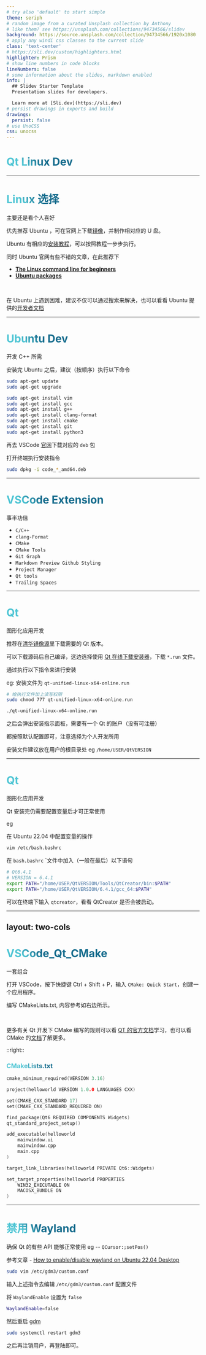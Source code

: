 ```yaml
---
# try also 'default' to start simple
theme: seriph
# random image from a curated Unsplash collection by Anthony
# like them? see https://unsplash.com/collections/94734566/slidev
background: https://source.unsplash.com/collection/94734566/1920x1080
# apply any windi css classes to the current slide
class: 'text-center'
# https://sli.dev/custom/highlighters.html
highlighter: Prism
# show line numbers in code blocks
lineNumbers: false
# some information about the slides, markdown enabled
info: |
  ## Slidev Starter Template
  Presentation slides for developers.

  Learn more at [Sli.dev](https://sli.dev)
# persist drawings in exports and build
drawings:
  persist: false
# use UnoCSS
css: unocss
---
```


# Qt Linux Dev

---

# Linux 选择

主要还是看个人喜好

优先推荐 Ubuntu ，可在官网上下载[镜像](https://cn.ubuntu.com/download/desktop)，并制作相对应的 U 盘。

Ubuntu 有相应的[安装教程](https://ubuntu.com/tutorials/install-ubuntu-desktop#1-overview)，可以按照教程一步步执行。

同时 Ubuntu 官网有些不错的文章，在此推荐下

- [**The Linux command line for beginners**](https://ubuntu.com/tutorials/command-line-for-beginners#1-overview)
- [**Ubuntu packages**](https://ubuntu.com/about/packages)

<br>

在 Ubuntu 上遇到困难，建议不仅可以通过搜索来解决，也可以看看 Ubuntu 提供的[开发者文档](https://ubuntu.com/#developer)

<style>
h1 {
  background-color: #2B90B6;
  background-image: linear-gradient(45deg, #4EC5D4 10%, #146b8c 20%);
  background-size: 100%;
  -webkit-background-clip: text;
  -moz-background-clip: text;
  -webkit-text-fill-color: transparent;
  -moz-text-fill-color: transparent;
}
</style>

---

# Ubuntu Dev

开发 C++ 所需

安装完 Ubuntu 之后，建议（按顺序）执行以下命令

```bash
sudo apt-get update
sudo apt-get upgrade

sudo apt-get install vim
sudo apt-get install gcc
sudo apt-get install g++
sudo apt-get install clang-format
sudo apt-get install cmake
sudo apt-get install git
sudo apt-get install python3
```

再去 VSCode [官网](https://code.visualstudio.com/)下载对应的 `deb` 包

打开终端执行安装指令

```bash
sudo dpkg -i code_*_amd64.deb
```

<style>
h1 {
  background-color: #2B90B6;
  background-image: linear-gradient(45deg, #4EC5D4 10%, #146b8c 20%);
  background-size: 100%;
  -webkit-background-clip: text;
  -moz-background-clip: text;
  -webkit-text-fill-color: transparent;
  -moz-text-fill-color: transparent;
}
</style>


---

# VSCode Extension

事半功倍

- `C/C++`
- `clang-Format`
- `CMake`
- `CMake Tools`
- `Git Graph`
- `Markdown Preview Github Styling`
- `Project Manager`
- `Qt tools`
- `Trailing Spaces`

<style>
h1 {
  background-color: #2B90B6;
  background-image: linear-gradient(45deg, #4EC5D4 10%, #146b8c 20%);
  background-size: 100%;
  -webkit-background-clip: text;
  -moz-background-clip: text;
  -webkit-text-fill-color: transparent;
  -moz-text-fill-color: transparent;
}
</style>

---

# Qt

图形化应用开发

推荐在[清华镜像源](https://mirrors.tuna.tsinghua.edu.cn/qt/)里下载需要的 Qt 版本。

可以下载源码后自己编译，这边选择使用 [Qt 在线下载安装器](https://mirrors.tuna.tsinghua.edu.cn/qt/official_releases/online_installers/)，下载 `*.run` 文件。

通过执行以下指令来进行安装

eg: 安装文件为 `qt-unified-linux-x64-online.run`

```bash
# 给执行文件加上读写权限
sudo chmod 777 qt-unified-linux-x64-online.run

./qt-unified-linux-x64-online.run
```

之后会弹出安装指示面板，需要有一个 Qt 的账户（没有可注册）

都按照默认配置即可，注意选择为个人开发所用

安装文件建议放在用户的根目录处 eg `/home/USER/QtVERSION`

<style>
h1 {
  background-color: #2B90B6;
  background-image: linear-gradient(45deg, #4EC5D4 10%, #146b8c 20%);
  background-size: 100%;
  -webkit-background-clip: text;
  -moz-background-clip: text;
  -webkit-text-fill-color: transparent;
  -moz-text-fill-color: transparent;
}
</style>

---

# Qt

图形化应用开发

Qt 安装完仍需要配置变量后才可正常使用

eg

在 Ubuntu 22.04 中配置变量的操作

```bash
vim /etc/bash.bashrc
```

在 `bash.bashrc` `文件中加入（一般在最后）以下语句

```bash
# Qt6.4.1
# VERSION = 6.4.1
export PATH="/home/USER/QtVERSION/Tools/QtCreator/bin:$PATH"
export PATH="/home/USER/QtVERSION/6.4.1/gcc_64:$PATH"
```

可以在终端下输入 `qtcreator`，看看 QtCreator 是否会被启动。

<style>
h1 {
  background-color: #2B90B6;
  background-image: linear-gradient(45deg, #4EC5D4 10%, #146b8c 20%);
  background-size: 100%;
  -webkit-background-clip: text;
  -moz-background-clip: text;
  -webkit-text-fill-color: transparent;
  -moz-text-fill-color: transparent;
}
</style>

---
layout: two-cols
---

# VSCode_Qt_CMake

一套组合

打开 VSCode，按下快捷键 Ctrl + Shift + P，输入 `CMake: Quick Start`，创建一个应用程序。

编写 CMakeLists.txt, 内容参考如右边所示。

<br>

更多有关 Qt 开发下 CMake 编写的规则可以看 [QT 的官方文档](https://doc.qt.io/qt-6/cmake-get-started.html#building-a-c-gui-application)学习，也可以看 CMake 的[文档](https://cmake.org/cmake/help/latest/)了解更多。

::right::

### CMakeLists.txt

```cpp
cmake_minimum_required(VERSION 3.16)

project(helloworld VERSION 1.0.0 LANGUAGES CXX)

set(CMAKE_CXX_STANDARD 17)
set(CMAKE_CXX_STANDARD_REQUIRED ON)

find_package(Qt6 REQUIRED COMPONENTS Widgets)
qt_standard_project_setup()

add_executable(helloworld
    mainwindow.ui
    mainwindow.cpp
    main.cpp
)

target_link_libraries(helloworld PRIVATE Qt6::Widgets)

set_target_properties(helloworld PROPERTIES
    WIN32_EXECUTABLE ON
    MACOSX_BUNDLE ON
)
```

<style>
h1, h3{
  background-color: #2B90B6;
  background-image: linear-gradient(45deg, #4EC5D4 10%, #146b8c 20%);
  background-size: 100%;
  -webkit-background-clip: text;
  -moz-background-clip: text;
  -webkit-text-fill-color: transparent;
  -moz-text-fill-color: transparent;
}
</style>

---

# 禁用 Wayland

确保 Qt 的有些 API 能够正常使用 eg -- `QCursor:;setPos()`

参考文章 - [How to enable/disable wayland on Ubuntu 22.04 Desktop](https://linuxconfig.org/how-to-enable-disable-wayland-on-ubuntu-22-04-desktop)

```bash
sudo vim /etc/gdm3/custom.conf
```

输入上述指令去编辑 `/etc/gdm3/custom.conf` 配置文件

将 `WaylandEnable` 设置为 `false`

```bash
WaylandEnable=false
```

然后重启 [gdm](https://baike.baidu.com/item/gdm/4597441)

```bash
sudo systemctl restart gdm3
```

之后再注销用户，再登陆即可。

<style>
h1, h3{
  background-color: #2B90B6;
  background-image: linear-gradient(45deg, #4EC5D4 10%, #146b8c 20%);
  background-size: 100%;
  -webkit-background-clip: text;
  -moz-background-clip: text;
  -webkit-text-fill-color: transparent;
  -moz-text-fill-color: transparent;
}
</style>
